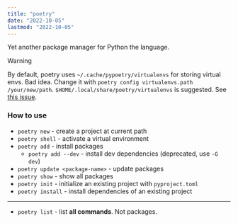 ```yaml
---
title: "poetry"
date: "2022-10-05"
lastmod: "2022-10-05"
---
```


Yet another package manager for Python the language.

> [!warning]
> By default, poetry uses `~/.cache/pypoetry/virtualenvs` for storing virtual envs. Bad idea. Change it with `poetry config virtualenvs.path /your/new/path`. `$HOME/.local/share/poetry/virtualenvs` is suggested. See [this issue](https://github.com/python-poetry/poetry/issues/3346).

### How to use
- `poetry new` - create a project at current path
- `poetry shell` - activate a virtual environment
- `poetry add` - install packages
	- `poetry add --dev` - install dev dependencies (deprecated, use `-G dev`)
 - `poetry update <package-name>` - update packages
- `poetry show` - show all packages 
- `poetry init` - initialize an existing project with `pyproject.toml`
- `poetry install` - install dependencies of an existing project
---
- `poetry list` - list **all commands**. Not packages.